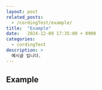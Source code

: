 ```yaml
---
layout: post
related_posts:
  - /cordingTest/example/
title:  "Example"
date:   2024-12-09 17:35:00 + 0900
categories:
  - cordingTest
description: >
  예시글 입니다.
---
```

## Example